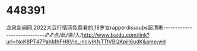 # 448391
龙泉新闻网,2022大豆行情网免费看的,18岁女rapperdisssubs超清晰----------------------------♐♐点/此/进/入/http://www.baidu.com/link?url=NoK8PT47PahMhFH8Vie_jnciyIKNTTtVBQKpill6udK&amp;wd
